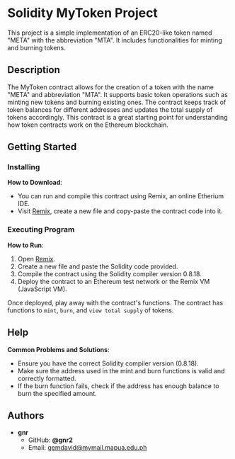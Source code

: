 # Solidity MyToken Project
This project is a simple implementation of an ERC20-like token named "META" with the abbreviation "MTA". It includes functionalities for minting and burning tokens.

## Description
The MyToken contract allows for the creation of a token with the name "META" and abbreviation "MTA". It supports basic token operations such as minting new tokens and burning existing ones. The contract keeps track of token balances for different addresses and updates the total supply of tokens accordingly. This contract is a great starting point for understanding how token contracts work on the Ethereum blockchain.

## Getting Started
### Installing
**How to Download**:

- You can run and compile this contract using Remix, an online Etherium IDE.
- Visit [Remix](https://remix.ethereum.org/#lang=en&optimize=false&runs=200&evmVersion=null&version=soljson-v0.8.18+commit.87f61d96.js), create a new file and copy-paste the contract code into it.


### Executing Program
**How to Run**:

1. Open [Remix](https://remix.ethereum.org/#lang=en&optimize=false&runs=200&evmVersion=null&version=soljson-v0.8.18+commit.87f61d96.js).
2. Create a new file and paste the Solidity code provided.
3. Compile the contract using the Solidity compiler version 0.8.18.
4. Deploy the contract to an Ethereum test network or the Remix VM (JavaScript VM).

Once deployed, play away with the contract's functions. The contract has functions to `mint`, `burn`, and `view total supply` of tokens.

## Help

**Common Problems and Solutions**:

- Ensure you have the correct Solidity compiler version (0.8.18).
- Make sure the address used in the mint and burn functions is valid and correctly formatted.
- If the burn function fails, check if the address has enough balance to burn the specified amount.

## Authors
- **gnr**
  - GitHub: **@gnr2**
  - Email: gemdavid@mymail.mapua.edu.ph
